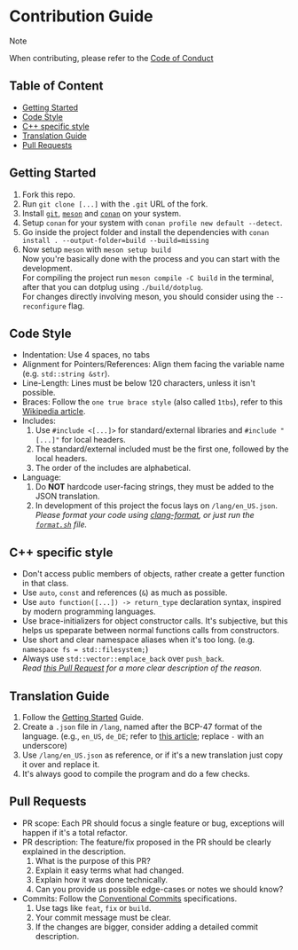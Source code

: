 # Contribution Guide
> [!NOTE]
> When contributing, please refer to the [Code of Conduct](https://github.com/calishu/dotplug/blob/main/.github/CODE_OF_CONDUCT.md)

## Table of Content
- [Getting Started](#getting-started)
- [Code Style](#code-style)
- [C++ specific style](#c-specific-style)
- [Translation Guide](#translation-guide)
- [Pull Requests](#pull-requests)

## Getting Started
1. Fork this repo.
2. Run `git clone [...]` with the `.git` URL of the fork.
3. Install [`git`](https://git-scm.com/), [`meson`](https://mesonbuild.com/) and [`conan`](https://conan.io/) on your system.
4. Setup `conan` for your system with `conan profile new default --detect`.
5. Go inside the project folder and install the dependencies with `conan install . --output-folder=build --build=missing`
6. Now setup `meson` with `meson setup build`\
Now you're basically done with the process and you can start with the development.\
For compiling the project run `meson compile -C build` in the terminal, after that you can dotplug using `./build/dotplug`.\
For changes directly involving meson, you should consider using the `--reconfigure` flag.

## Code Style
- Indentation: Use 4 spaces, no tabs
- Alignment for Pointers/References: Align them facing the variable name (e.g. `std::string &str`).
- Line-Length: Lines must be below 120 characters, unless it isn't possible.
- Braces: Follow the `one true brace style` (also called `1tbs`), refer to this [Wikipedia article](https://en.wikipedia.org/wiki/Indentation_style#One_True_Brace).
- Includes: 
  1. Use `#include <[...]>` for standard/external libraries and `#include "[...]"` for local headers.
  2. The standard/external included must be the first one, followed by the local headers.
  3. The order of the includes are alphabetical.
- Language:
  1. Do **NOT** hardcode user-facing strings, they must be added to the JSON translation.
  2. In development of this project the focus lays on `/lang/en_US.json`.\
*Please format your code using [clang-format](https://github.com/calishu/dotplug/blob/main/.clang-format), or just run the [`format.sh`](https://github.com/calishu/dotplug/blob/main/format.sh) file.*

## C++ specific style
- Don't access public members of objects, rather create a getter function in that class.
- Use `auto`, `const` and references (`&`) as much as possible.
- Use `auto function([...]) -> return_type` declaration syntax, inspired by modern programming languages.
- Use brace-initializers for object constructor calls. It's subjective, but this helps us speparate between normal functions calls from constructors.
- Use short and clear namespace aliases when it's too long. (e.g. `namespace fs = std::filesystem;`)
- Always use `std::vector::emplace_back` over `push_back`.\
*Read [this Pull Request](https://github.com/calishu/dotplug/pull/5) for a more clear description of the reason.*

## Translation Guide
1. Follow the [Getting Started](#getting-started) Guide.
2. Create a `.json` file in `/lang`, named after the BCP-47 format of the language. (e.g., `en_US`, `de_DE`; refer to [this article](https://www.techonthenet.com/js/language_tags.php); replace `-` with an underscore)
3. Use `/lang/en_US.json` as reference, or if it's a new translation just copy it over and replace it.
4. It's always good to compile the program and do a few checks.

## Pull Requests
- PR scope: Each PR should focus a single feature or bug, exceptions will happen if it's a total refactor.
- PR description: The feature/fix proposed in the PR should be clearly explained in the description.
  1. What is the purpose of this PR?
  2. Explain it easy terms what had changed.
  3. Explain how it was done technically.
  4. Can you provide us possible edge-cases or notes we should know?
- Commits: Follow the [Conventional Commits](https://conventionalcommits.org/) specifications.
  1. Use tags like `feat`, `fix` or `build`.
  2. Your commit message must be clear.
  3. If the changes are bigger, consider adding a detailed commit description.
